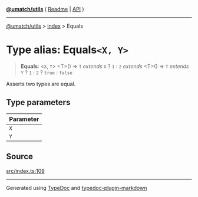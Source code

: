 [**@umatch/utils**](../../README.md) ( [Readme](../../README.md) \| [API](../../API.md) )

---

[@umatch/utils](../../API.md) > [index](../README.md) > Equals

# Type alias: Equals`<X, Y>`

> **Equals**: \<`X`, `Y`\> \<T\>() => `T` _extends_ `X` ? `1` : `2` _extends_ \<T\>() => `T` _extends_ `Y` ? `1` : `2` ? `true` : `false`

Asserts two types are equal.

## Type parameters

| Parameter |
| :-------- |
| `X`       |
| `Y`       |

## Source

[src/index.ts:109](https://github.com/umatch-oficial/utils/blob/00cf87f/src/index.ts#L109)

---

Generated using [TypeDoc](https://typedoc.org/) and [typedoc-plugin-markdown](https://www.npmjs.com/package/typedoc-plugin-markdown)
